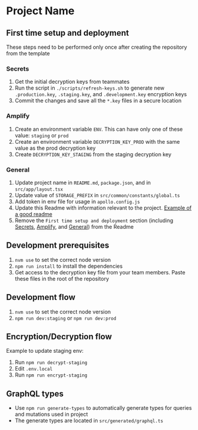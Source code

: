 # Project Name

## First time setup and deployment

These steps need to be performed only once after creating the repository from the template

### Secrets
1. Get the initial decryption keys from teammates
2. Run the script in `./scripts/refresh-keys.sh` to generate new `.production.key`, `.staging.key`, and `.development.key` encryption keys
3. Commit the changes and save all the `*.key` files in a secure location

### Amplify
1. Create an environment variable `ENV`. This can have only one of these value: `staging` or `prod`
2. Create an environment variable `DECRYPTION_KEY_PROD` with the same value as the prod decryption key
3. Create `DECRYPTION_KEY_STAGING` from the staging decryption key

### General
1. Update project name in `README.md`, `package.json`, and in `src/app/layout.tsx`
2. Update value of `STORAGE_PREFIX` in `src/common/constants/global.ts`
3. Add token in env file for usage in `apollo.config.js`
4. Update this Readme with information relevant to the project. [Example of a good readme](https://github.com/commutatus/awesome?tab=readme-ov-file#awesome)
5. Remove the `First time setup and deployment` section (including [Secrets](#secrets), [Amplify](#amplify), and [General](#general)) from the Readme

## Development prerequisites
1. `nvm use` to set the correct node version
2. `npm run install` to install the dependencies
3. Get access to the decryption key file from your team members. Paste these files in the root of the repository

## Development flow
1. `nvm use` to set the correct node version
2. `npm run dev:staging` or `npm run dev:prod`

## Encryption/Decryption flow
Example to update staging env:
1. Run `npm run decrypt-staging`
2. Edit `.env.local`
3. Run `npm run encrypt-staging`

## GraphQL types
- Use `npm run generate-types` to automatically generate types for queries and mutations used in project
- The generate types are located in `src/generated/graphql.ts`